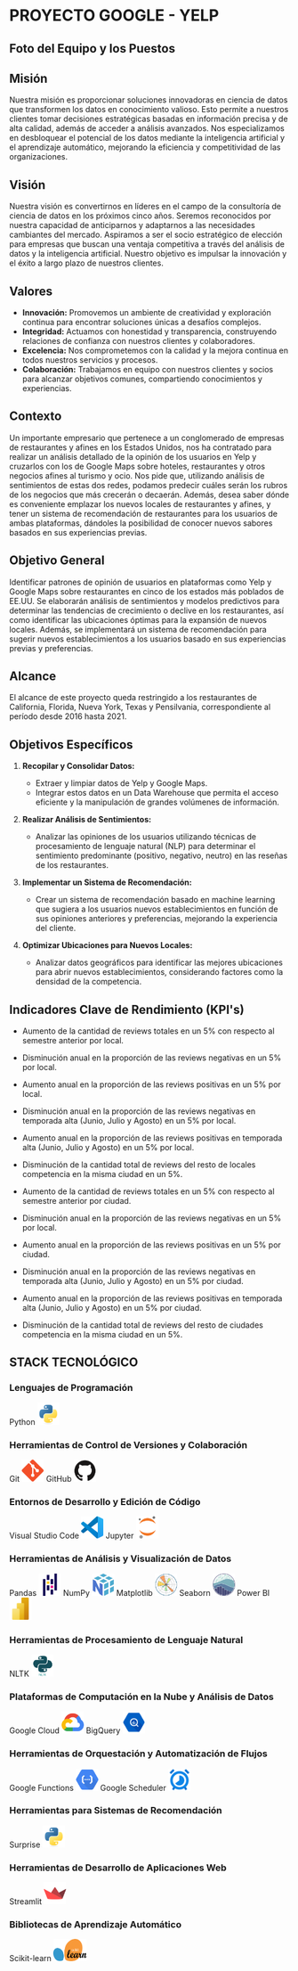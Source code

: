 # PROYECTO   GOOGLE - YELP

## **Foto del Equipo y los Puestos**
<!-- Aquí puedes agregar la imagen del equipo -->
<!-- ![Foto del Equipo](ruta/a/la/foto.jpg) -->
<!-- Especifica los puestos en el equipo, por ejemplo: -->
<!-- - **Nombre** - Puesto -->
<!-- - **Nombre** - Puesto -->



## Misión

Nuestra misión es proporcionar soluciones innovadoras en ciencia de datos que transformen los datos en conocimiento valioso. Esto permite a nuestros clientes tomar decisiones estratégicas basadas en información precisa y de alta calidad, además de acceder a análisis avanzados. Nos especializamos en desbloquear el potencial de los datos mediante la inteligencia artificial y el aprendizaje automático, mejorando la eficiencia y competitividad de las organizaciones.



## Visión

Nuestra visión es convertirnos en líderes en el campo de la consultoría de ciencia de datos en los próximos cinco años. Seremos reconocidos por nuestra capacidad de anticiparnos y adaptarnos a las necesidades cambiantes del mercado. Aspiramos a ser el socio estratégico de elección para empresas que buscan una ventaja competitiva a través del análisis de datos y la inteligencia artificial. Nuestro objetivo es impulsar la innovación y el éxito a largo plazo de nuestros clientes.



## Valores

- **Innovación:** Promovemos un ambiente de creatividad y exploración continua para encontrar soluciones únicas a desafíos complejos.
- **Integridad:** Actuamos con honestidad y transparencia, construyendo relaciones de confianza con nuestros clientes y colaboradores.
- **Excelencia:** Nos comprometemos con la calidad y la mejora continua en todos nuestros servicios y procesos.
- **Colaboración:** Trabajamos en equipo con nuestros clientes y socios para alcanzar objetivos comunes, compartiendo conocimientos y experiencias.



## Contexto

Un importante empresario que pertenece a un conglomerado de empresas de restaurantes y afines en los Estados Unidos, nos ha contratado para realizar un análisis detallado de la opinión de los usuarios en Yelp y cruzarlos con los de Google Maps sobre hoteles, restaurantes y otros negocios afines al turismo y ocio. Nos pide que, utilizando análisis de sentimientos de estas dos redes, podamos predecir cuáles serán los rubros de los negocios que más crecerán o decaerán. Además, desea saber dónde es conveniente emplazar los nuevos locales de restaurantes y afines, y tener un sistema de recomendación de restaurantes para los usuarios de ambas plataformas, dándoles la posibilidad de conocer nuevos sabores basados en sus experiencias previas.



## Objetivo General

Identificar patrones de opinión de usuarios en plataformas como Yelp y Google Maps sobre restaurantes en cinco de los estados más poblados de EE.UU. Se elaborarán análisis de sentimientos y modelos predictivos para determinar las tendencias de crecimiento o declive en los restaurantes, así como identificar las ubicaciones óptimas para la expansión de nuevos locales. Además, se implementará un sistema de recomendación para sugerir nuevos establecimientos a los usuarios basado en sus experiencias previas y preferencias.



## Alcance

El alcance de este proyecto queda restringido a los restaurantes de California, Florida, Nueva York, Texas y Pensilvania, correspondiente al período desde 2016 hasta 2021.



## Objetivos Específicos

1. **Recopilar y Consolidar Datos:**
   - Extraer y limpiar datos de Yelp y Google Maps.
   - Integrar estos datos en un Data Warehouse que permita el acceso eficiente y la manipulación de grandes volúmenes de información.

2. **Realizar Análisis de Sentimientos:**
   - Analizar las opiniones de los usuarios utilizando técnicas de procesamiento de lenguaje natural (NLP) para determinar el sentimiento predominante (positivo, negativo, neutro) en las reseñas de los restaurantes.

3. **Implementar un Sistema de Recomendación:**
   - Crear un sistema de recomendación basado en machine learning que sugiera a los usuarios nuevos establecimientos en función de sus opiniones anteriores y preferencias, mejorando la experiencia del cliente.

4. **Optimizar Ubicaciones para Nuevos Locales:**
   - Analizar datos geográficos para identificar las mejores ubicaciones para abrir nuevos establecimientos, considerando factores como la densidad de la competencia.



## Indicadores Clave de Rendimiento (KPI's)

- Aumento de la cantidad de reviews totales en un 5% con respecto al semestre anterior por local.
- Disminución anual en la proporción de las reviews negativas en un 5% por local.
- Aumento anual en la proporción de las reviews positivas en un 5% por local.
- Disminución anual en la proporción de las reviews negativas en temporada alta (Junio, Julio y Agosto) en un 5% por local.
- Aumento anual en la proporción de las reviews positivas en temporada alta (Junio, Julio y Agosto) en un 5% por local.
- Disminución de la cantidad total de reviews del resto de locales competencia en la misma ciudad en un 5%.


- Aumento de la cantidad de reviews totales en un 5% con respecto al semestre anterior por ciudad.
- Disminución anual en la proporción de las reviews negativas en un 5% por local.
- Aumento anual en la proporción de las reviews positivas en un 5% por ciudad.
- Disminución anual en la proporción de las reviews negativas en temporada alta (Junio, Julio y Agosto) en un 5% por ciudad.
- Aumento anual en la proporción de las reviews positivas en temporada alta (Junio, Julio y Agosto) en un 5% por ciudad.
- Disminución de la cantidad total de reviews del resto de ciudades competencia en la misma ciudad en un 5%.



## STACK TECNOLÓGICO

### Lenguajes de Programación
Python <img src="img/python-original.svg" title="Python" alt="Python" width="40" height="40"/>

### Herramientas de Control de Versiones y Colaboración
Git <img src="img/git-original.svg" title="Git" alt="Git" width="40" height="40"/>
GitHub <img src="img/github-original.svg" title="GitHub" alt="Git" width="40" height="40"/>

### Entornos de Desarrollo y Edición de Código
Visual Studio Code <img src="img/vscode-original.svg" title="VsCode" alt="Git" width="40" height="40"/>
Jupyter <img src="img/jupyter-original.svg" title="Jupyter" alt="Git" width="40" height="40"/>

### Herramientas de Análisis y Visualización de Datos
Pandas <img src="img/pandas-original.svg" title="Pandas" alt="Git" width="40" height="40"/>
NumPy <img src="img/numpy-original.svg" title="Numpy" alt="Git" width="40" height="40"/>
Matplotlib <img src="img/matplotlib-original.svg" title="Matplotlib" alt="Git" width="40" height="40"/>
Seaborn <img src="img/seaborn-icon.svg" title="Seaborn" alt="Git" width="40" height="40"/>
Power BI <img src="img/powerbi.svg" title="PowerBi" alt="Git" width="40" height="40"/>

### Herramientas de Procesamiento de Lenguaje Natural
NLTK <img src="img/NLTK-85.webp" title="NLTK" alt="NLTK" width="40" height="40"/>

### Plataformas de Computación en la Nube y Análisis de Datos
Google Cloud <img src="img\google-cloud-svgrepo-com.svg" title="Google Cloud" alt="Google Cloud" width="40" height="40"/>
BigQuery <img src="img/bigquery.svg" title="BigQuery" alt="BigQuery" width="40" height="40"/>

### Herramientas de Orquestación y Automatización de Flujos
Google Functions <img src="img/google_functions.png" title="Airflow" alt="Airflow" width="40" height="40"/>
Google Scheduler <img src="img/google-scheduler.png" title="Airflow" alt="Airflow" width="40" height="40"/>

### Herramientas para Sistemas de Recomendación
Surprise <img src="img/python-original.svg" title="Surprise" alt="Surprise" width="40" height="40"/>

### Herramientas de Desarrollo de Aplicaciones Web
Streamlit <img src="img/streamlit-original.svg" title="Streamlit" alt="Streamlit" width="40" height="40"/>

### Bibliotecas de Aprendizaje Automático
Scikit-learn <img src="img/scikit-learn-logo-big.png" title="Scikit-learn" alt="Scikit-learn" width="60" height="40"/>